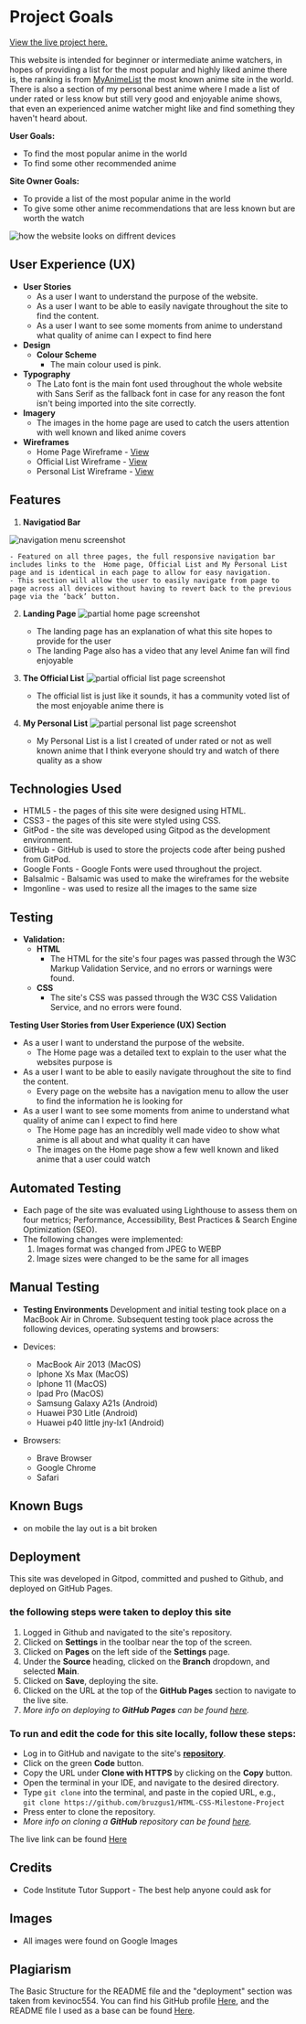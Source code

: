 # Project Goals
[View the live project here.](https://bruzgus1.github.io/HTML-CSS-Milestone-Project/official-list.html)

This website is intended for beginner or intermediate anime watchers, in hopes of providing a list for the most popular and highly liked anime there is, the ranking is from [MyAnimeList](https://myanimelist.net/) the most known anime site in the world. There is also a section of my personal best anime where I made a list of under rated or less know but still very good and enjoyable anime shows, that even an experienced anime watcher might like and find something they haven't heard about.

**User Goals:**

- To find the most popular anime in the world
- To find some other recommended anime


**Site Owner Goals:**
- To provide a list of the most popular anime in the world
- To give some other anime recommendations that are less known but are worth the watch

![how the website looks on diffrent devices](/assets/images/am-i-responsive.webp)


## User Experience (UX)

- **User Stories**
    - As a user I want to understand the purpose of the website.
    - As a user I want to be able to easily navigate throughout the site to find the content.
    - As a user I want to see some moments from anime to understand what quality of anime can I expect to find here
- **Design**
    - **Colour Scheme** 
        - The main colour used is pink.
- **Typography**
    - The Lato font is the main font used throughout the whole website with Sans Serif as the fallback font in case for any reason the font isn't being imported into the site correctly.
- **Imagery**
    - The images in the home page are used to catch the users attention with well known and liked anime covers
- **Wireframes**
    - Home Page Wireframe - [View](/wireframes/home.png)
    - Official List Wireframe - [View](/wireframes/official-list.pdf)
    - Personal List Wireframe - [View](/wireframes/personal-list.pdf)



## Features

1. **Navigatiod Bar**

![navigation menu screenshot](/assets/images/nav-bar.webp)

    - Featured on all three pages, the full responsive navigation bar includes links to the  Home page, Official List and My Personal List page and is identical in each page to allow for easy navigation.
    - This section will allow the user to easily navigate from page to page across all devices without having to revert back to the previous page via the ‘back’ button.
2. **Landing Page**
![partial home page screenshot](/assets/images/home-page.webp)

    - The landing page has an explanation of what this site hopes to provide for the user
    - The landing Page also has a video that any level Anime fan will find enjoyable
3. **The Official List**
![partial official list page screenshot](/assets/images/official-list.webp)

    - The official list is just like it sounds, it has a community voted list of the most enjoyable anime there is
4. **My Personal List**
![partial personal list page screenshot](/assets/images/personal-list.webp)

    - My Personal List is a list I created of under rated or not as well known anime that I think everyone should try and watch of there quality as a show

## Technologies Used
- HTML5 - the pages of this site were designed using HTML.
- CSS3 - the pages of this site were styled using CSS.
- GitPod - the site was developed using Gitpod as the development environment.
- GitHub - GitHub is used to store the projects code after being pushed from GitPod.
- Google Fonts - Google Fonts were used throughout the project.
- Balsalmic - Balsamic was used to make the wireframes for the website
- Imgonline - was used to resize all the images to the same size

## Testing

 - **Validation:**
    - **HTML**
        - The HTML for the site's four pages was passed through the W3C Markup Validation Service, and no errors or warnings were found.
    - **CSS**
        - The site's CSS was passed through the W3C CSS Validation Service, and no errors were found.

**Testing User Stories from User Experience (UX) Section**
- As a user I want to understand the purpose of the website.
    - The Home page was a detailed text to explain to the user what the websites purpose is 
- As a user I want to be able to easily navigate throughout the site to find the content.
    - Every page on the website has a navigation menu to allow the user to find the information he is looking for
- As a user I want to see some moments from anime to understand what quality of anime can I expect to find here
    - The Home page has an incredibly well made video to show what anime is all about and what quality it can have 
    - The images on the Home page show a few well known and liked anime that a user could watch

## Automated Testing
- Each page of the site was evaluated using Lighthouse to assess them on four metrics; Performance, Accessibility, Best Practices & Search Engine Optimization (SEO).
- The following changes were implemented:
    1. Images format was changed from JPEG to WEBP
    2. Image sizes were changed to be the same for all images

## Manual Testing 

- **Testing Environments**
Development and initial testing took place on a MacBook Air in Chrome. Subsequent testing took place across the following devices, operating systems and browsers:

- Devices:
    - MacBook Air 2013 (MacOS)
    - Iphone Xs Max (MacOS)
    - Iphone 11 (MacOS)
    - Ipad Pro (MacOS)
    - Samsung Galaxy A21s (Android)
    - Huawei P30 Litle (Android)
    - Huawei p40 little jny-lx1 (Android)

- Browsers:
    - Brave Browser
    - Google Chrome
    - Safari

## Known Bugs
- on mobile the lay out is a bit broken 

## Deployment
This site was developed in Gitpod, committed and pushed to Github, and deployed on GitHub Pages.
 ### the following steps were taken to deploy this site
1. Logged in Github and navigated to the site's repository.
2. Clicked on **Settings** in the toolbar near the top of the screen.
3. Clicked on **Pages** on the left side of the **Settings** page.
4. Under the **Source** heading, clicked on the **Branch** dropdown, and selected **Main**.
5. Clicked on **Save**, deploying the site.
6. Clicked on the URL at the top of the **GitHub Pages** section to navigate to the live site.
7. *More info on deploying to **GitHub Pages** can be found [here](https://docs.github.com/en/github/working-with-github-pages/creating-a-github-pages-site#creating-your-site).*

### To run and edit the code for this site locally, follow these steps:
* Log in to GitHub and navigate to the site's **[repository](https://github.com/bruzgus1/HTML-CSS-Milestone-Project)**.
* Click on the green **Code** button.
* Copy the URL under **Clone with HTTPS** by clicking on the **Copy** button.
* Open the terminal in your IDE, and navigate to the desired directory.
* Type `git clone` into the terminal, and paste in the copied URL, e.g.,  
``git clone https://github.com/bruzgus1/HTML-CSS-Milestone-Project``
* Press enter to clone the repository.
* *More info on cloning a **GitHub** repository can be found [here](https://docs.github.com/en/github/creating-cloning-and-archiving-repositories/cloning-a-repository).*

The live link can be found [Here](https://bruzgus1.github.io/HTML-CSS-Milestone-Project/official-list.html)

## Credits
- Code Institute Tutor Support - The best help anyone could ask for
## **Images**
- All images were found on Google Images

## Plagiarism

The Basic Structure for the README file and the "deployment" section was taken from kevinoc554. You can find his GitHub profile [Here](https://github.com/kevinoc554), and the README file I used as a base can be found [Here](https://github.com/kevinoc554/spellbook/blob/master/README.md).